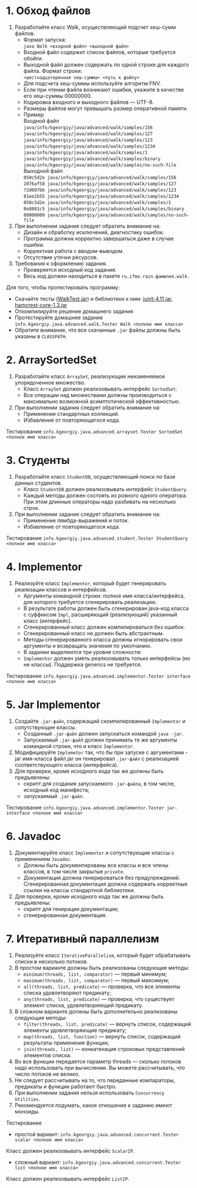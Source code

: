# 1. Обход файлов
1. Разработайте класс Walk, осуществляющий подсчет хеш-сумм файлов.
    * Формат запуска:  
  `java Walk <входной файл> <выходной файл>`
    * Входной файл содержит список файлов, которые требуется обойти.
    * Выходной файл должен содержать по одной строке для каждого файла. Формат строки:  
  `<шестнадцатеричная хеш-сумма> <путь к файлу>`
    * Для подсчета хеш-суммы используйте алгоритм FNV.
    * Если при чтении файла возникают ошибки, укажите в качестве его хеш-суммы 00000000.
    * Кодировка входного и выходного файлов — UTF-8.
    * Размеры файлов могут превышать размер оперативной памяти.
    * Пример  
  Входной файл  
                        `java/info/kgeorgiy/java/advanced/walk/samples/156`    
                        `java/info/kgeorgiy/java/advanced/walk/samples/127`  
                        `java/info/kgeorgiy/java/advanced/walk/samples/123`  
                        `java/info/kgeorgiy/java/advanced/walk/samples/1234`  
                        `java/info/kgeorgiy/java/advanced/walk/samples/1`  
                        `java/info/kgeorgiy/java/advanced/walk/samples/binary`  
                        `java/info/kgeorgiy/java/advanced/walk/samples/no-such-file`  
  Выходной файл  
                        `050c5d2e java/info/kgeorgiy/java/advanced/walk/samples/156`  
                        `2076af58 java/info/kgeorgiy/java/advanced/walk/samples/127`  
                        `72d607bb java/info/kgeorgiy/java/advanced/walk/samples/123`  
                        `81ee2b55 java/info/kgeorgiy/java/advanced/walk/samples/1234`  
                        `050c5d2e java/info/kgeorgiy/java/advanced/walk/samples/1`   
                        `8e8881c5 java/info/kgeorgiy/java/advanced/walk/samples/binary`  
                        `00000000 java/info/kgeorgiy/java/advanced/walk/samples/no-such-file`  
2. При выполнении задания следует обратить внимание на:
    * Дизайн и обработку исключений, диагностику ошибок.
    * Программа должна корректно завершаться даже в случае ошибки.
    * Корректная работа с вводом-выводом.
    * Отсутствие утечки ресурсов.
3. Требования к оформлению задания.
    * Проверяется исходный код задания.
    * Весь код должен находиться в пакете `ru.ifmo.rain.фамилия.walk.`

Для того, чтобы протестировать программу:

 * Скачайте тесты ([WalkTest.jar](artifacts/WalkTest.jar)) и библиотеки к ним:
    [junit-4.11.jar](lib/junit-4.11.jar), [hamcrest-core-1.3.jar](lib/hamcrest-core-1.3.jar)
 * Откомпилируйте решение домашнего задания
 * Протестируйте домашнее задание
        ```info.kgeorgiy.java.advanced.walk.Tester Walk <полное имя класса>```
 * Обратите внимание, что все скачанные `.jar` файлы должны быть указаны в `CLASSPATH`.
# 2. ArraySortedSet
1. Разработайте класс `ArraySet`, реализующие неизменяемое упорядоченное множество.
    * Класс `ArraySet` должен реализовывать интерфейс `SortedSet`.
    * Все операции над множествами должны производиться с максимально возможной асимптотической эффективностью.
2. При выполнении задания следует обратить внимание на:
    * Применение стандартных коллекций.
    * Избавление от повторяющегося кода.
    
Тестирование
    ```info.kgeorgiy.java.advanced.arrayset.Tester SortedSet <полное имя класса>```
# 3. Студенты
1. Разработайте класс `StudentDB`, осуществляющий поиск по базе данных студентов.
    * Класс `StudentDB` должен реализовывать интерфейс `StudentQuery`.
    * Каждый методы должен состоять из ровного одного оператора. При этом длинные операторы надо разбивать на несколько строк.
2. При выполнении задания следует обратить внимание на:
    * Применение лямбда-выражений и поток.
    * Избавление от повторяющегося кода.
    
Тестирование
    ```info.kgeorgiy.java.advanced.student.Tester StudentQuery <полное имя класса>```
# 4. Implementor
1. Реализуйте класс `Implementor`, который будет генерировать реализации классов и интерфейсов.
    * Аргументы командной строки: полное имя класса/интерфейса, для которого требуется сгенерировать реализацию.
    * В результате работы должен быть сгенерирован java-код класса с суффиксом `Impl`, расширяющий (реализующий) указанный класс (интерфейс).
    * Сгенерированный класс должен компилироваться без ошибок.
    * Сгенерированный класс не должен быть абстрактным.
    * Методы сгенерированного класса должны игнорировать свои аргументы и возвращать значения по умолчанию.
    * В задании выделяются три уровня сложности:
    * `Implementor` должен уметь реализовывать только интерфейсы (но не классы). Поддержка generics не требуется.
    
Тестирование
    ```info.kgeorgiy.java.advanced.implementor.Tester interface <полное имя класса>```
# 5. Jar Implementor
1. Создайте `.jar-файл`, содержащий скомпилированный `Implementor` и сопутствующие классы.
    * Созданный `.jar-файл` должен запускаться командой `java -jar`.
    * Запускаемый `.jar-фай`л должен принимать те же аргументы командной строки, что и класс `Implementor`.
2. Модифицируйте `Implemetor` так, что бы при запуске с аргументами -jar имя-класса файл.jar он генерировал `.jar-файл` с реализацией соответствующего класса (интерфейса).
3. Для проверки, кроме исходного кода так же должны быть предъявлены:
    * скрипт для создания запускаемого `.jar-файла`, в том числе, исходный код манифеста;
    * запускаемый `.jar-файл`.
    
Тестирование
    ```info.kgeorgiy.java.advanced.implementor.Tester jar-interface <полное имя класса>```
# 6. Javadoc
1. Документируйте класс `Implementor` и сопутствующие классы с применением `Javadoc`.
    * Должны быть документированы все классы и все члены классов, в том числе закрытые `private`.
    * Документация должна генерироваться без предупреждений.
Сгенерированная документация должна содержать корректные ссылки на классы стандартной библиотеки.
2. Для проверки, кроме исходного кода так же должны быть предъявлены:
    * скрипт для генерации документации;
    * сгенерированная документация.
# 7. Итеративный параллелизм
1. Реализуйте класс `IterativeParallelism`, который будет обрабатывать списки в несколько потоков.
2. В простом варианте должны быть реализованы следующие методы:
    * `minimum(threads, list, comparator)` — первый минимум;
    * `maximum(threads, list, comparator)` — первый максимум;
    * `all(threads, list, predicate)` — проверка, что все элементы списка удовлетворяют предикату;
    * `any(threads, list, predicate)` — проверка, что существует элемент списка, удовлетворяющий предикату.
3. В сложном варианте должны быть дополнительно реализованы следующие методы:
    * `filter(threads, list, predicate)` — вернуть список, содержащий элементы удовлетворяющие предикату;
    * `map(threads, list, function)` — вернуть список, содержащий результаты применения функции;
    * `join(threads, list)` — конкатенация строковых представлений элементов списка.
4. Во все функции передается параметр threads — сколько потоков надо использовать при вычислении. Вы можете рассчитывать, что число потоков не велико.
5. Не следует рассчитывать на то, что переданные компараторы, предикаты и функции работают быстро.
6. При выполнении задания нельзя использовать `Concurrency Utilities`.
7. Рекомендуется подумать, какое отношение к заданию имеют моноиды.
    
Тестирование

 * простой вариант:
    ```info.kgeorgiy.java.advanced.concurrent.Tester scalar <полное имя класса>```

  Класс должен реализовывать интерфейс `ScalarIP`.

 * сложный вариант:
    ```info.kgeorgiy.java.advanced.concurrent.Tester list <полное имя класса>```

  Класс должен реализовывать интерфейс `ListIP`.
